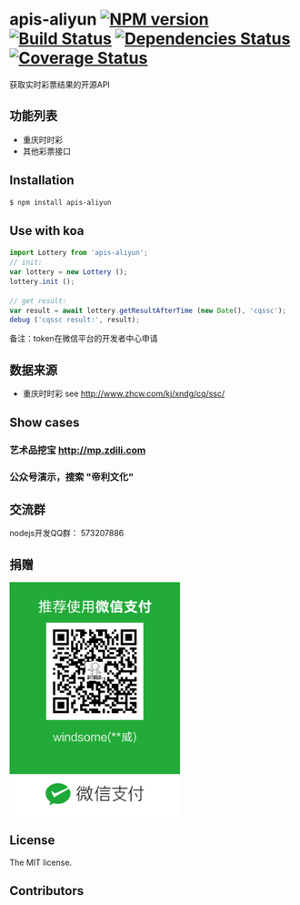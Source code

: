 apis-aliyun [![NPM version](https://badge.fury.io/js/apis-aliyun.png)](http://badge.fury.io/js/apis-aliyun) [![Build Status](https://travis-ci.org/windsome/apis-aliyun.png?branch=master)](https://travis-ci.org/windsome/apis-aliyun) [![Dependencies Status](https://david-dm.org/windsome/apis-aliyun.png)](https://david-dm.org/windsome/apis-aliyun) [![Coverage Status](https://coveralls.io/repos/windsome/apis-aliyun/badge.png)](https://coveralls.io/r/windsome/apis-aliyun)
======

获取实时彩票结果的开源API

## 功能列表
+ 重庆时时彩
+ 其他彩票接口

## Installation

```sh
$ npm install apis-aliyun
```

## Use with koa

```js
import Lottery from 'apis-aliyun';
// init:
var lottery = new Lottery ();
lottery.init ();

// get result:
var result = await lottery.getResultAfterTime (new Date(), 'cqssc');
debug ('cqssc result:', result);

```
备注：token在微信平台的开发者中心申请

## 数据来源
+ 重庆时时彩
   see <http://www.zhcw.com/kj/xndg/cq/ssc/>

## Show cases
### 艺术品挖宝 <http://mp.zdili.com>
### 公众号演示，搜索 "帝利文化"

## 交流群
nodejs开发QQ群： 573207886

## 捐赠
<img src="./219668615.jpg" width="300" alt="捐赠" align=center />

## License
The MIT license.

## Contributors

